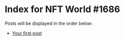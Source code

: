 # Index for NFT World #1686
Posts will be displayed in the order below:

- [Your first post](./001-first.md)

